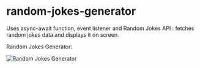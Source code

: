 # random-jokes-generator
Uses async-await function, event listener and Random Jokes API : fetches random jokes data  and displays it on screen.

Random Jokes Generator:

![Random Jokes Generator](https://user-images.githubusercontent.com/37264147/179012587-6dff8528-75c9-4609-8838-a8ccb90ee58b.gif)

